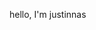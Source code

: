 hello, I'm justinnas

<!---
justinnas/justinnas is a ✨ special ✨ repository because its `README.md` (this file) appears on your GitHub profile.
You can click the Preview link to take a look at your changes.
--->
